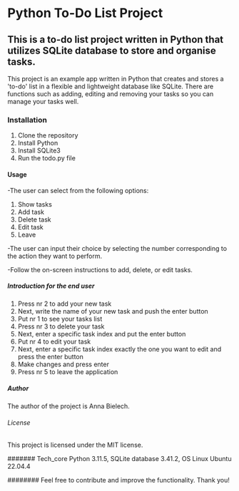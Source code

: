 # Python To-Do List Project

## This is a to-do list project written in Python that utilizes SQLite database to store and organise tasks.

This project is an example app written in Python that creates and stores a 'to-do' list in a flexible and 
lightweight database like SQLite. There are functions such as adding, editing and removing your tasks so 
you can manage your tasks well.

### Installation
1. Clone the repository
2. Install Python
3. Install SQLite3
4. Run the todo.py file

#### Usage
-The user can select from the following options:
 1. Show tasks
 2. Add task
 3. Delete task
 4. Edit task
 5. Leave

-The user can input their choice by selecting the number corresponding to the action they want to perform.

-Follow the on-screen instructions to add, delete, or edit tasks.


##### Introduction for the end user
1. Press nr 2 to add your new task
2. Next, write the name of your new task and push the enter button
3. Put nr 1 to see your tasks list
4. Press nr 3 to delete your task 
5. Next, enter a specific task index and put the enter button
6. Put nr 4 to edit your task 
7. Next, enter a specific task index exactly the one you want to edit and press the enter button
8. Make changes and press enter
9. Press nr 5 to leave the application

##### Author 
The author of the project is Anna Bielech.

###### License
This project is licensed under the MIT license.

####### Tech_core
Python 3.11.5, SQLite database 3.41.2, OS Linux Ubuntu 22.04.4

######## Feel free to contribute and improve the 
functionality. Thank you!
